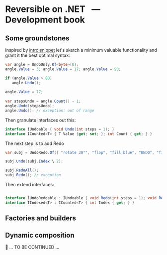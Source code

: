 # Reversible on .NET &nbsp; &mdash; &nbsp; Development book

## Some groundstones

Inspired by [intro snippet](../../) let's sketch a minimum valuable functionality and grant it the best optimal syntax:

```csharp
var angle = UndoOnly.Of<byte>(0);
angle.Value = 3; angle.Value = 17; angle.Value = 90;

if (angle.Value > 80)
   angle.Undo();
   
angle.Value = 77;
  
var stepsUndo = angle.Count() - 1;
angle.Undo(stepsUndo); 
angle.Undo(); // exception: out of range
```

Then granulate interfaces out this:

```csharp
interface IUndoable { void Undo(int steps = 1); }
interface ICounted<T> { T Value {get; set; }; int Count { get; } }

```

The next step is to add Redo

```csharp
var subj = UndoRedo.Of({ "rotate 30°", "flop", "fill blue", "UNDO", "fill white", "blur", "contrast +20" });

subj.Undo(subj.Index \ 2); 

subj.RedoAll(); 
subj.Redo(); // exception

```

Then extend interfaces: 

```csharp

interface IUndoRedoable : IUndoable { void Redo(int steps = 1); void RedoAll(); }
interface IIndexed<T> : ICounted<T> { int Index { get; } }

```

## Factories and builders

## Dynamic composition

🚧 ... TO BE CONTINUED ...
